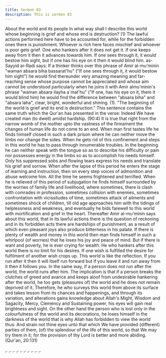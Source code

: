 ```yaml
---
title: Sermon 83
description: This is sermon 83
---
```


About the world and its people
In what way shall I describe this world whose beginning is grief and whose end is destruction?
(1) The lawful actions performed here have to be accounted for, while for the forbidden ones
there is punishment. Whoever is rich here faces mischief and whoever is poor gets grief. One
who hankers after it does not get it. If one keeps away from it then it advances towards him.
If one sees through it, it would bestow him sight, but if one has his eye on it then it would
blind him.
as-Sayyid ar-Radi says: If a thinker thinks over this phrase of Amir al-mu'minin "waman
absara biha bassarat'hu" ("If one sees through it, it would bestow him sight") he would find
thereunder very amazing meaning and far-reaching sense whose purpose cannot be
appreciated and whose aim cannot be understood particularly when he joins it with Amir almu'minin's
phrase "waman absara ilayha a`mat'hu" ("If one, has his eye on it, them it would
blind him) he would find the difference between "absara biha" and "absara laha", clear,
bright, wonderful and shining.
(1). "The beginning of the world is grief and its end is destruction." This sentence contains the
same truth which the Qur'an has presented in the verse:
Indeed We have created man (to dwell) amidst hardship. (90:4)
It is true that right from the narrow womb of the mother upto the vastness of the firmament
the changes of human life do not come to an end.
When man first tastes life he finds himself closed in such a dark prison where he can neither
move the limbs nor change the sides.
When he gets rid of this confinement and steps in this world he has to pass through
innumerable troubles. In the beginning he can neither speak with the tongue so as to describe
his difficulty or pain nor possesses energy in the limbs so as to accomplish his needs himself.
Only his suppressed sobs and flowing tears express his needs and translate his grief and
sorrow. When after the lapse of this period he enters the stage of learning and instruction,
then on every step voices of admonition and abuse welcome him. All the time he seems
frightened and terrified.
When he is relieved of this period of subjugation he finds himself surrounded by the worries of
family life and livelihood, where sometimes, there is clash with comrades in profession,
sometimes collision with enemies, sometimes confrontation with vicissitudes of time,
sometimes attack of ailments and sometimes shock of children, till old age approaches him
with the tidings of helplessness and weakness, and eventually he bids farewell to this world
with mortification and grief in the heart.
Thereafter Amir al-mu'minin says about this world, that in its lawful actions there is the
question of reckoning and in its forbidden acts there are hardships of punishment, as a result
of which even pleasant joys also produce bitterness in his palate.
If there is plenty of wealth and money in this world then man finds himself in such a whirlpool
(of worries) that he loses his joy and peace of mind.
But if there is want and poverty, he is ever crying for wealth. He who hankers after this world
there is no limit for his desires. If one wish is fulfilled the desire for fulfilment of another wish
crops up.
This world is like the reflection. If you run after it then it will itself run forward but if you leave
it and run away from it then it follows you. In the same way, if a person does not run after the
world, the world runs after him. The implication is that if a person breaks the clutches of greed
and avarice and keeps aloof from undesirable hankering after the world, he too gets (pleasures
of) the world and he does not remain deprived of it.
Therefore, he who surveys this world from above its surface and takes lesson from its chances
and happenings, and through its variation, and alterations gains knowledge about Allah's
Might, Wisdom and Sagacity, Mercy, Clemency and Sustaining power, his eyes will gain real
brightness and sight. On the other hand the person who is lost only in the colourfulness of the
world and its decorations, he loses himself in the darkness of the world that is why Allah has
forbidden to view the world thus:
And strain not thine eyes unto that which We have provided (different) parties of
them, (of) the splendour of the life of this world, so that We may try them in it;
for the provision of thy Lord is better and more abiding. (Qur'an, 20:131)

,. ,. ,.
,. ,. ,.
,. ,. ,.
,.